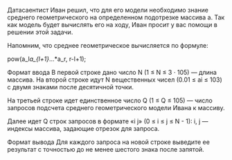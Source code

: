 Датасаентист Иван решил, что для его модели необходимо знание среднего геометрического на определенном подотрезке массива a. Так как модель будет вычислять его на ходу, Иван просит у вас помощи в решении этой задачи.

Напомним, что среднее геометрическое вычисляется по формуле:

pow(a_l*a_{l+1}*...*a_r, r-l+1);

Формат ввода
В первой строке дано число N (1 ≤ N ≤ 3 ⋅ 105) — длина массива. На второй строке идут N вещественных чисел (0.01 ≤ ai ≤ 103) с двумя знаками после десятичной точки.

На третьей строке идет единственное число Q (1 ≤ Q ≤ 105) — число запросов подсчета среднего геометрического модели Ивана к массиву.

Далее идет Q строк запросов в формате «i j» (0 ≤ i ≤ j ≤ N - 1): i, j — индексы массива, задающие отрезок для запроса.

Формат вывода
Для каждого запроса на новой строке выведите ее результат с точностью до не менее шестого знака после запятой.


